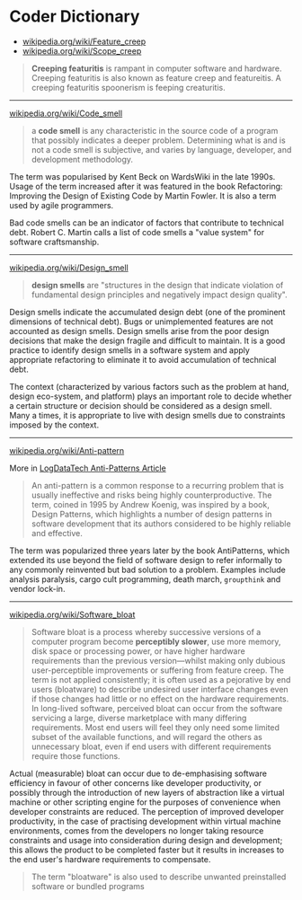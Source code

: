 # Coder Dictionary

- [wikipedia.org/wiki/Feature_creep](https://en.wikipedia.org/wiki/Feature_creep)
- [wikipedia.org/wiki/Scope_creep](https://en.wikipedia.org/wiki/Scope_creep)

> **Creeping featuritis** is rampant in computer software and hardware. Creeping featuritis is also known as feature creep and featureitis. A creeping featuritis spoonerism is feeping creaturitis.

---

[wikipedia.org/wiki/Code_smell](https://en.wikipedia.org/wiki/Code_smell)

> a **code smell** is any characteristic in the source code of a program that possibly indicates a deeper problem. Determining what is and is not a code smell is subjective, and varies by language, developer, and development methodology.

The term was popularised by Kent Beck on WardsWiki in the late 1990s. Usage of the term increased after it was featured in the book Refactoring: Improving the Design of Existing Code by Martin Fowler. It is also a term used by agile programmers.

Bad code smells can be an indicator of factors that contribute to technical debt. Robert C. Martin calls a list of code smells a "value system" for software craftsmanship.

---

[wikipedia.org/wiki/Design_smell](https://en.wikipedia.org/wiki/Design_smell)

> **design smells** are "structures in the design that indicate violation of fundamental design principles and negatively impact design quality".

Design smells indicate the accumulated design debt (one of the prominent dimensions of technical debt). Bugs or unimplemented features are not accounted as design smells. Design smells arise from the poor design decisions that make the design fragile and difficult to maintain. It is a good practice to identify design smells in a software system and apply appropriate refactoring to eliminate it to avoid accumulation of technical debt.

The context (characterized by various factors such as the problem at hand, design eco-system, and platform) plays an important role to decide whether a certain structure or decision should be considered as a design smell. Many a times, it is appropriate to live with design smells due to constraints imposed by the context.

---

[wikipedia.org/wiki/Anti-pattern](https://en.wikipedia.org/wiki/Anti-pattern)

<!-- Markdown 2.5.2+ Supports the {} extras for links opening in new window etc ... -->

More in [LogDataTech Anti-Patterns Article](./AntiPatterns.md)

> An anti-pattern is a common response to a recurring problem that is usually ineffective and risks being highly counterproductive. The term, coined in 1995 by Andrew Koenig, was inspired by a book, Design Patterns, which highlights a number of design patterns in software development that its authors considered to be highly reliable and effective.

The term was popularized three years later by the book AntiPatterns, which extended its use beyond the field of software design to refer informally to any commonly reinvented but bad solution to a problem. Examples include analysis paralysis, cargo cult programming, death march, `groupthink` and vendor lock-in.

<!-- @NK use `madeupword` to highlight made up words -->

---

[wikipedia.org/wiki/Software_bloat](https://en.wikipedia.org/wiki/Software_bloat)

> Software bloat is a process whereby successive versions of a computer program become **perceptibly slower**, use more memory, disk space or processing power, or have higher hardware requirements than the previous version—whilst making only dubious user-perceptible improvements or suffering from feature creep. The term is not applied consistently; it is often used as a pejorative by end users (bloatware) to describe undesired user interface changes even if those changes had little or no effect on the hardware requirements. In long-lived software, perceived bloat can occur from the software servicing a large, diverse marketplace with many differing requirements. Most end users will feel they only need some limited subset of the available functions, and will regard the others as unnecessary bloat, even if end users with different requirements require those functions.

Actual (measurable) bloat can occur due to de-emphasising software efficiency in favour of other concerns like developer productivity, or possibly through the introduction of new layers of abstraction like a virtual machine or other scripting engine for the purposes of convenience when developer constraints are reduced. The perception of improved developer productivity, in the case of practising development within virtual machine environments, comes from the developers no longer taking resource constraints and usage into consideration during design and development; this allows the product to be completed faster but it results in increases to the end user's hardware requirements to compensate.

> The term "bloatware" is also used to describe unwanted preinstalled software or bundled programs
